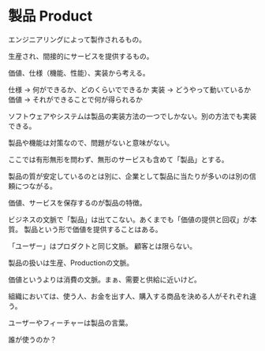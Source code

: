 # 製品 Product

エンジニアリングによって製作されるもの。

生産され、間接的にサービスを提供するもの。

価値、仕様（機能、性能）、実装から考える。

仕様 → 何ができるか、どのくらいでできるか
実装 → どうやって動いているか
価値 → それができることで何が得られるか

ソフトウェアやシステムは製品の実装方法の一つでしかない。別の方法でも実装できる。

製品や機能は対策なので、問題がないと意味がない。

ここでは有形無形を問わず、無形のサービスも含めて「製品」とする。

製品の質が安定しているのとは別に、企業として製品に当たりが多いのは別の信頼につながる。

価値、サービスを保存するのが製品の特徴。

ビジネスの文脈で「製品」は出てこない。あくまでも「価値の提供と回収」が本質。
製品という形で価値を提供することはある。

「ユーザー」はプロダクトと同じ文脈。
顧客とは限らない。

製品の扱いは生産、Productionの文脈。

価値というよりは消費の文脈。まぁ、需要と供給に近いけど。

組織においては、使う人、お金を出す人、購入する商品を決める人がそれぞれ違う。

ユーザーやフィーチャーは製品の言葉。

誰が使うのか？

